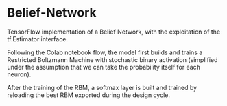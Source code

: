 # Belief-Network
TensorFlow implementation of a Belief Network, with the exploitation of the tf.Estimator interface.

Following the Colab notebook flow, the model first builds and trains a Restricted Boltzmann Machine with stochastic binary activation (simplified under the assumption that we can take the probability itself for each neuron).

After the training of the RBM, a softmax layer is built and trained by reloading the best RBM exported during the design cycle.
